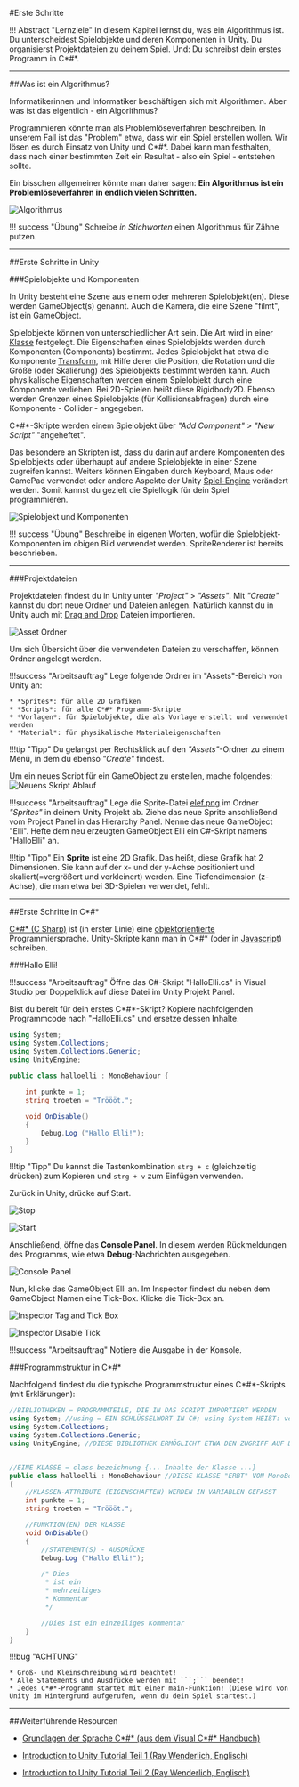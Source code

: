 #Erste Schritte 

!!! Abstract "Lernziele"
    In diesem Kapitel lernst du, was ein Algorithmus ist. Du unterscheidest Spielobjekte und deren Komponenten in Unity. Du organisierst Projektdateien zu deinem Spiel. Und: Du schreibst dein erstes Programm in C*#*. 

---

##Was ist ein Algorithmus?

Informatikerinnen und Informatiker beschäftigen sich mit Algorithmen. Aber was ist das eigentlich - ein Algorithmus?

Programmieren könnte man als Problemlöseverfahren beschreiben. In unserem Fall ist das "Problem" etwa, dass wir ein Spiel erstellen wollen. Wir lösen es durch Einsatz von Unity und C*#*. Dabei kann man festhalten, dass nach einer bestimmten Zeit ein Resultat - also ein Spiel - entstehen sollte.

Ein bisschen allgemeiner könnte man daher sagen: 
**Ein Algorithmus ist ein Problemlöseverfahren in endlich vielen Schritten.**

![Algorithmus](img/algo.png)

!!! success "Übung"
	Schreibe *in Stichworten* einen Algorithmus für Zähne putzen.

---

##Erste Schritte in Unity

###Spielobjekte und Komponenten

In Unity besteht eine Szene aus einem oder mehreren Spielobjekt(en). Diese werden GameObject(s) genannt. Auch die Kamera, die eine Szene "filmt", ist ein GameObject. 

Spielobjekte können von unterschiedlicher Art sein. Die Art wird in einer [Klasse](classes.md) festgelegt. Die Eigenschaften eines Spielobjekts werden durch Komponenten (Components) bestimmt. Jedes Spielobjekt hat etwa die Komponente [Transform](transform.md), mit Hilfe derer die Position, die Rotation und die Größe (oder Skalierung) des Spielobjekts bestimmt werden kann.
Auch physikalische Eigenschaften werden einem Spielobjekt durch eine Komponente verliehen. Bei 2D-Spielen heißt diese Rigidbody2D. Ebenso werden Grenzen eines Spielobjekts (für Kollisionsabfragen) durch eine Komponente - Collider - angegeben.


C*#*-Skripte werden einem Spielobjekt über *"Add Component"* > *"New Script"* "angeheftet". 

Das besondere an Skripten ist, dass du darin auf andere Komponenten des Spielobjekts oder überhaupt auf andere Spielobjekte in einer Szene zugreifen kannst. Weiters können Eingaben durch Keyboard, Maus oder GamePad verwendet  oder andere Aspekte der Unity [Spiel-Engine](https://de.wikipedia.org/wiki/Spiel-Engine) verändert werden. Somit kannst du gezielt die Spiellogik für dein Spiel programmieren. 


![Spielobjekt und Komponenten](img/gameobjectandcomponents.png)

!!! success "Übung"
	Beschreibe in eigenen Worten, wofür die Spielobjekt-Komponenten im obigen Bild verwendet werden. SpriteRenderer ist bereits beschrieben.

---

###Projektdateien

Projektdateien findest du in Unity unter *"Project"* > *"Assets"*. Mit *"Create"* kannst du dort neue Ordner und Dateien anlegen. Natürlich kannst du in Unity auch mit [Drag and Drop](https://de.wikipedia.org/wiki/Drag_and_Drop#/media/File:Drag-and-drop-de.svg) Dateien importieren.


![Asset Ordner](img/assetfolder.png)


Um sich Übersicht über die verwendeten Dateien zu verschaffen, können Ordner angelegt werden. 

!!!success "Arbeitsauftrag" 
    Lege folgende Ordner im "Assets"-Bereich von Unity an:

    * *Sprites*: für alle 2D Grafiken
    * *Scripts*: für alle C*#* Programm-Skripte
    * *Vorlagen*: für Spielobjekte, die als Vorlage erstellt und verwendet werden
    * *Material*: für physikalische Materialeigenschaften


!!!tip "Tipp"
    Du gelangst per Rechtsklick auf den *"Assets"*-Ordner zu einem Menü, in dem du ebenso *"Create"* findest.


Um ein neues Script für ein GameObject zu erstellen, mache folgendes:
![Neuens Skript Ablauf](img/newscriptablauf.png)

!!!success "Arbeitsauftrag"
    Lege die Sprite-Datei [elef.png](img/elef.png) im Ordner *"Sprites"* in deinem Unity Projekt ab. Ziehe das neue Sprite anschließend vom Project Panel in das Hierarchy Panel. Nenne das neue GameObject "Elli". Hefte dem neu erzeugten GameObject Elli ein C#-Skript namens "HalloElli" an.
	
!!!tip "Tipp"
    Ein **Sprite** ist eine 2D Grafik. Das heißt, diese Grafik hat 2 Dimensionen. Sie kann auf der x- und der y-Achse positioniert und skaliert(=vergrößert und verkleinert) werden. Eine Tiefendimension (z-Achse), die man etwa bei 3D-Spielen verwendet, fehlt.



----

##Erste Schritte in C*#*

[C*#* (C Sharp)](https://de.wikipedia.org/wiki/C-Sharp) ist (in erster Linie) eine [objektorientierte](classes.md) Programmiersprache. Unity-Skripte kann man in C*#* (oder in [Javascript](https://de.wikipedia.org/wiki/JavaScript)) schreiben.

###Hallo Elli!

!!!success "Arbeitsauftrag"
    Öffne das C#-Skript "HalloElli.cs" in Visual Studio per Doppelklick auf diese Datei im Unity Projekt Panel. 

Bist du bereit für dein erstes C*#*-Skript? Kopiere nachfolgenden Programmcode nach "HalloElli.cs" und ersetze dessen Inhalte. 


``` c# 
using System;
using System.Collections;
using System.Collections.Generic;
using UnityEngine;

public class halloelli : MonoBehaviour {
	
	int punkte = 1;
	string troeten = "Tröööt.";

	void OnDisable()
	{
		Debug.Log ("Hallo Elli!");
	}
}
```

!!!tip "Tipp"
    Du kannst die Tastenkombination `strg + c` (gleichzeitig drücken) zum Kopieren und `strg + v` zum Einfügen verwenden.

Zurück in Unity, drücke auf Start.

![Stop](img/stop.png)

![Start](img/start.png)

Anschließend, öffne das **Console Panel**. In diesem werden Rückmeldungen des Programms, wie etwa **Debug**-Nachrichten ausgegeben.

![Console Panel](img/consolePanel.png)

Nun, klicke das GameObject Elli an. Im Inspector findest du neben dem GameObject Namen eine Tick-Box. Klicke die Tick-Box an.

![Inspector Tag and Tick Box](img/inspectorTag.png)

![Inspector Disable Tick](img/tickDisable.png)

!!!success "Arbeitsauftrag"
    Notiere die Ausgabe in der Konsole.
   

###Programmstruktur in C*#*

Nachfolgend findest du die typische Programmstruktur eines C*#*-Skripts (mit Erklärungen): 

``` c#
//BIBLIOTHEKEN = PROGRAMMTEILE, DIE IN DAS SCRIPT IMPORTIERT WERDEN
using System; //using = EIN SCHLÜSSELWORT IN C#; using System HEIßT: verwende alle Klassen im Namespace(= Programmateil) System
using System.Collections;
using System.Collections.Generic;
using UnityEngine; //DIESE BIBLIOTHEK ERMÖGLICHT ETWA DEN ZUGRIFF AUF DIE UNITY SPIEL-ENGINE


//EINE KLASSE = class bezeichnung {... Inhalte der Klasse ...}
public class halloelli : MonoBehaviour //DIESE KLASSE "ERBT" VON MonoBehaviour - IST ALSO FÜR EIN GAMEOBJECT 
{
	//KLASSEN-ATTRIBUTE (EIGENSCHAFTEN) WERDEN IN VARIABLEN GEFASST
	int punkte = 1;
	string troeten = "Tröööt.";

	//FUNKTION(EN) DER KLASSE
	void OnDisable()
	{
		//STATEMENT(S) - AUSDRÜCKE
		Debug.Log ("Hallo Elli!");

		/* Dies
		 * ist ein
		 * mehrzeiliges
		 * Kommentar
		 */

		//Dies ist ein einzeiliges Kommentar
	}
}
```

!!!bug "ACHTUNG"
    
	* Groß- und Kleinschreibung wird beachtet!
	* Alle Statements und Ausdrücke werden mit ```;``` beendet!
	* Jedes C*#*-Programm startet mit einer main-Funktion! (Diese wird von Unity im Hintergrund aufgerufen, wenn du dein Spiel startest.)

----

##Weiterführende Resourcen

* [Grundlagen der Sprache C*#* (aus dem Visual C*#* Handbuch)](http://openbook.rheinwerk-verlag.de/visual_csharp_2010/visual_csharp_2010_02_001.htm#mj44271ecc5b941bd18cde47caff03832a)

* [Introduction to Unity Tutorial Teil 1 (Ray Wenderlich, Englisch)](https://www.raywenderlich.com/772-introduction-to-unity-getting-started-part-1-2)

* [Introduction to Unity Tutorial Teil 2 (Ray Wenderlich, Englisch)](https://www.raywenderlich.com/770-introduction-to-unity-getting-started-part-2-2)